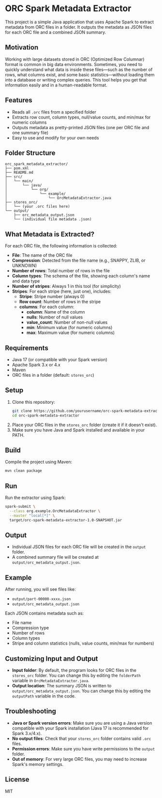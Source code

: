 # ORC Spark Metadata Extractor

This project is a simple Java application that uses Apache Spark to extract metadata from ORC files in a folder. It outputs the metadata as JSON files for each ORC file and a combined JSON summary.

## Motivation
Working with large datasets stored in ORC (Optimized Row Columnar) format is common in big data environments. Sometimes, you need to quickly understand what data is inside these files—such as the number of rows, what columns exist, and some basic statistics—without loading them into a database or writing complex queries. This tool helps you get that information easily and in a human-readable format.

## Features
- Reads all `.orc` files from a specified folder
- Extracts row count, column types, null/value counts, and min/max for numeric columns
- Outputs metadata as pretty-printed JSON files (one per ORC file and one summary file)
- Easy to use and modify for your own needs

## Folder Structure
```
orc_spark_metadata_extractor/
├── pom.xml
├── README.md
├── src/
│   └── main/
│       └── java/
│           └── org/
│               └── example/
│                   └── OrcMetadataExtractor.java
├── stores_orc/
│   └── (your .orc files here)
└── output/
    ├── orc_metadata_output.json
    └── (individual file metadata .json)
```

## What Metadata is Extracted?
For each ORC file, the following information is collected:
- **File**: The name of the ORC file
- **Compression**: Detected from the file name (e.g., SNAPPY, ZLIB, or UNKNOWN)
- **Number of rows**: Total number of rows in the file
- **Column types**: The schema of the file, showing each column's name and data type
- **Number of stripes**: Always 1 in this tool (for simplicity)
- **Stripes**: For each stripe (here, just one), includes:
  - **Stripe**: Stripe number (always 0)
  - **Row count**: Number of rows in the stripe
  - **columns**: For each column:
    - **column**: Name of the column
    - **nulls**: Number of null values
    - **value_count**: Number of non-null values
    - **min**: Minimum value (for numeric columns)
    - **max**: Maximum value (for numeric columns)

## Requirements
- Java 17 (or compatible with your Spark version)
- Apache Spark 3.x or 4.x
- Maven
- ORC files in a folder (default: `stores_orc`)

## Setup
1. Clone this repository:
   ```sh
   git clone https://github.com/yourusername/orc-spark-metadata-extractor.git
   cd orc-spark-metadata-extractor
   ```
2. Place your ORC files in the `stores_orc` folder (create it if it doesn't exist).
3. Make sure you have Java and Spark installed and available in your PATH.

## Build
Compile the project using Maven:
```sh
mvn clean package
```

## Run
Run the extractor using Spark:
```sh
spark-submit \
  --class org.example.OrcMetadataExtractor \
  --master "local[*]" \
  target/orc-spark-metadata-extractor-1.0-SNAPSHOT.jar
```

## Output
- Individual JSON files for each ORC file will be created in the `output` folder.
- A combined summary file will be created at `output/orc_metadata_output.json`.

## Example
After running, you will see files like:
- `output/part-00000-xxxx.json`
- `output/orc_metadata_output.json`

Each JSON contains metadata such as:
- File name
- Compression type
- Number of rows
- Column types
- Stripe and column statistics (nulls, value counts, min/max for numbers)

## Customizing Input and Output
- **Input folder**: By default, the program looks for ORC files in the `stores_orc` folder. You can change this by editing the `folderPath` variable in `OrcMetadataExtractor.java`.
- **Output location**: The summary JSON is written to `output/orc_metadata_output.json`. You can change this by editing the `outputPath` variable in the code.

## Troubleshooting
- **Java or Spark version errors**: Make sure you are using a Java version compatible with your Spark installation (Java 17 is recommended for Spark 3.x/4.x).
- **No output files**: Check that your `stores_orc` folder contains valid `.orc` files.
- **Permission errors**: Make sure you have write permissions to the `output` folder.
- **Out of memory**: For very large ORC files, you may need to increase Spark's memory settings.

## License
MIT 